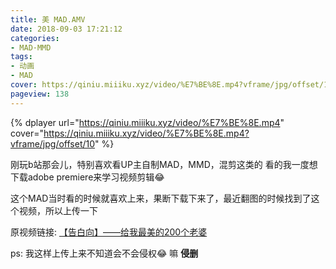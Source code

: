 ```yaml
---
title: 美 MAD.AMV
date: 2018-09-03 17:21:12
categories:
- MAD·MMD
tags:
- 动画
- MAD
cover: https://qiniu.miiiku.xyz/video/%E7%BE%8E.mp4?vframe/jpg/offset/10
pageview: 138
---
```


{% dplayer url="https://qiniu.miiiku.xyz/video/%E7%BE%8E.mp4" cover="https://qiniu.miiiku.xyz/video/%E7%BE%8E.mp4?vframe/jpg/offset/10" %} 



刚玩b站那会儿，特别喜欢看UP主自制MAD，MMD，混剪这类的 看的我一度想下载adobe premiere来学习视频剪辑😂

这个MAD当时看的时候就喜欢上来，果断下载下来了，最近翻图的时候找到了这个视频，所以上传一下

原视频链接: [【告白向】——给我最美的200个老婆](https://www.bilibili.com/video/av1728092?from=search&seid=9621815965917941685 "【告白向】——给我最美的200个老婆")

ps: 我这样上传上来不知道会不会侵权😂 嘛 **侵删**



